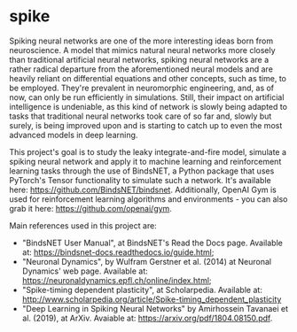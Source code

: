 # spike
Spiking neural networks are one of the more interesting ideas born from neuroscience. A model that mimics natural neural networks more closely than traditional artificial neural networks, spiking neural networks are a rather radical departure from the aforementioned neural models and are heavily reliant on differential equations and other concepts, such as time, to be employed. They're prevalent in neuromorphic engineering, and, as of now, can only be run efficiently in simulations. Still, their impact on artificial intelligence is undeniable, as this kind of network is slowly being adapted to tasks that traditional neural networks took care of so far and, slowly but surely, is being improved upon and is starting to catch up to even the most advanced models in deep learning.

This project's goal is to study the leaky integrate-and-fire model, simulate a spiking neural network and apply it to machine learning and reinforcement learning tasks through the use of BindsNET, a Python package that uses PyTorch's Tensor functionality to simulate such a network. It's available here: https://github.com/BindsNET/bindsnet. Additionally, OpenAI Gym is used for reinforcement learning algorithms and environments - you can also grab it here: https://github.com/openai/gym.

Main references used in this project are:

* "BindsNET User Manual", at BindsNET's Read the Docs page. Available at: https://bindsnet-docs.readthedocs.io/guide.html;
* "Neuronal Dynamics", by Wulfram Gerstner et al. (2014) at Neuronal Dynamics' web page. Available at: https://neuronaldynamics.epfl.ch/online/index.html;
* "Spike-timing dependent plasticity", at Scholarpedia. Available at: http://www.scholarpedia.org/article/Spike-timing_dependent_plasticity
* "Deep Learning in Spiking Neural Networks" by Amirhossein Tavanaei et al. (2019), at ArXiv. Avaiable at: https://arxiv.org/pdf/1804.08150.pdf.




